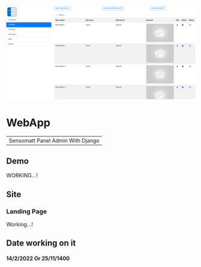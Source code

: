 # ![](./Sensomatt.png)
# WebApp
<table>
<tr>
<td>
  Sensomatt Panel Admin With Django
</tr>
</table>


## Demo
WORKING...!


## Site

### Landing Page
Working...!



## Date working on it
#### 14/2/2022 Or 25/11/1400